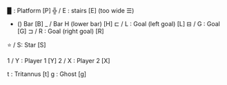 
▉ : Platform [P]
╬ / E : stairs [E] (too wide ☰)
- () Bar [B]
_ / Bar H (lower bar) [H]
⊏ / L : Goal (left goal) [L]
⊟ / G : Goal [G]
⊐ / R : Goal (right goal) [R]

⭐ / S: Star [S]

1 / Y : Player 1 [Y]
2 / X : Player 2 [X]

t : Tritannus [t]
g : Ghost [g]